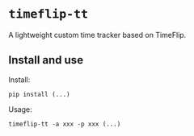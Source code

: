 # `timeflip-tt`

A lightweight custom time tracker based on TimeFlip.

## Install and use

Install:

```
pip install (...)
```

Usage:

```
timeflip-tt -a xxx -p xxx (...)
```